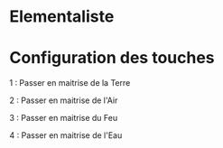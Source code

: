 # Elementaliste

# Configuration des touches
1 : Passer en maitrise de la Terre

2 : Passer en maitrise de l'Air

3 : Passer en maitrise du Feu

4 : Passer en maitrise de l'Eau
